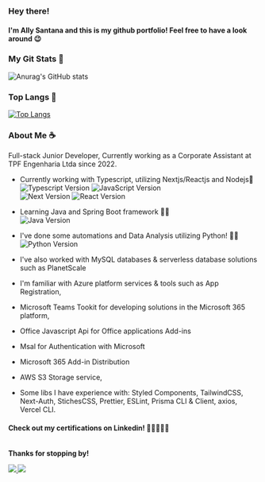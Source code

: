
<h3>Hey there!</h3>
<h4> I'm Ally Santana and this is my github portfolio! Feel free to have a look around 😉</h4>  


<h3> My Git Stats 🌟 </h3>

![Anurag's GitHub stats](https://github-readme-stats.vercel.app/api?username=ally-sr&show_icons=true&theme=transparent) <br/>

<h3> Top Langs 🌟 </h3>

[![Top Langs](https://github-readme-stats.vercel.app/api/top-langs/?username=ally-sr&hide_progress=true)](https://github.com/ally-sr/github-readme-stats) <br>





<h3>About Me ☕</h3>

<p>
Full-stack Junior Developer, 
Currently working as a Corporate Assistant at TPF Engenharia Ltda since 2022.

* Currently working with Typescript, utilizing Nextjs/Reactjs and Nodejs💙<br />
![Typescript Version](https://img.shields.io/badge/typescript-5.2-blue) ![JavaScript Version](https://img.shields.io/badge/javascript-ES6-yellow) <br />
![Next Version](https://img.shields.io/badge/next-13.4-black) ![React Version](https://badgen.net/badge/react/17.0.2/blue) 
* Learning Java and Spring Boot framework 💜🚀 <br />
![Java Version](https://img.shields.io/badge/java-17-red)
* I've done some automations and Data Analysis utilizing Python! 🐍💛 <br />
![Python Version](https://img.shields.io/badge/python-3.11-pink)
* I've also worked with MySQL databases & serverless database solutions such as PlanetScale

* I'm familiar with Azure platform services & tools such as App Registration,
* Microsoft Teams Tookit for developing solutions in the Microsoft 365 platform,
* Office Javascript Api for Office applications Add-ins
*  Msal for Authentication with Microsoft
*  Microsoft 365 Add-in Distribution
* AWS S3 Storage service,
* Some libs I have experience with: Styled Components, TailwindCSS, Next-Auth, StichesCSS, Prettier, ESLint, Prisma CLI & Client, axios, Vercel CLI.

<h4> Check out my certifications on Linkedin! 💙💪🏾👇🏾

<br />
<br />

<br/>
Thanks for stopping by!


  <a href="https://mailto:contato@allysr.dev"><img src="https://img.shields.io/badge/Gmail-D14836?style=for-the-badge&logo=gmail&logoColor=white"/> </a>
  <a href="https://www.linkedin.com/in/allysantana/"><img src="https://img.shields.io/badge/LinkedIn-0077B5?style=for-the-badge&logo=linkedin&logoColor=white"/> </a>
</p>

